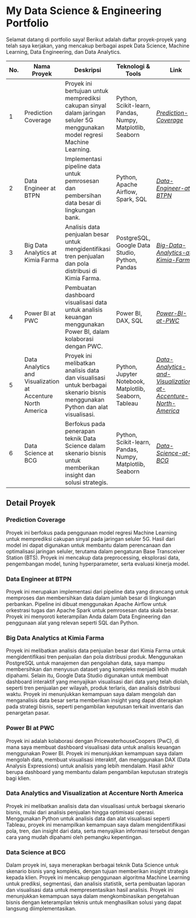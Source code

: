 # My Data Science & Engineering Portfolio

Selamat datang di portfolio saya! Berikut adalah daftar proyek-proyek yang telah saya kerjakan, yang mencakup berbagai aspek Data Science, Machine Learning, Data Engineering, dan Data Analytics.

| **No.** | **Nama Proyek**                                                                                       | **Deskripsi**                                                                                                                                 | **Teknologi & Tools**                                                                                                   | **Link**                                                              |
|---------|--------------------------------------------------------------------------------------------------------|----------------------------------------------------------------------------------------------------------------------------------------------|--------------------------------------------------------------------------------------------------------------------------|-----------------------------------------------------------------------|
| 1       | Prediction Coverage                                                                                     | Proyek ini bertujuan untuk memprediksi cakupan sinyal dalam jaringan seluler 5G menggunakan model regresi Machine Learning.                    | Python, Scikit-learn, Pandas, Numpy, Matplotlib, Seaborn                                                                 | *[Prediction-Coverage](#)*   |
| 2       | Data Engineer at BTPN                                                                                  | Implementasi pipeline data untuk pemrosesan dan pembersihan data besar di lingkungan bank.                                                     | Python, Apache Airflow, Spark, SQL                                                                                       | *[Data-Engineer-at-BTPN](https://github.com/username/Data-Engineer-at-BTPN)*    |
| 3       | Big Data Analytics at Kimia Farma                                                                      | Analisis data penjualan besar untuk mengidentifikasi tren penjualan dan pola distribusi di Kimia Farma.                                       | PostgreSQL, Google Data Studio, Python, Pandas                                                                          | *[Big-Data-Analytics-at-Kimia-Farma](https://github.com/username/Big-Data-Analytics-at-Kimia-Farma)* |
| 4       | Power BI at PWC                                                                                        | Pembuatan dashboard visualisasi data untuk analisis keuangan menggunakan Power BI, dalam kolaborasi dengan PWC.                               | Power BI, DAX, SQL                                                                                                       | *[Power-BI-at-PWC](https://github.com/username/Power-BI-at-PWC)*                  |
| 5       | Data Analytics and Visualization at Accenture North America                                            | Proyek ini melibatkan analisis data dan visualisasi untuk berbagai skenario bisnis menggunakan Python dan alat visualisasi.                   | Python, Jupyter Notebook, Matplotlib, Seaborn, Tableau                                                                   | *[Data-Analytics-and-Visualization-at-Accenture-North-America](https://github.com/username/Data-Analytics-and-Visualization-at-Accenture-North-America)* |
| 6       | Data Science at BCG                                                                                    | Berfokus pada penerapan teknik Data Science dalam skenario bisnis untuk memberikan insight dan solusi strategis.                               | Python, Scikit-learn, Pandas, Numpy, Matplotlib, Seaborn                                                                 | *[Data-Science-at-BCG](https://github.com/username/Data-Science-at-BCG)*             |

## Detail Proyek

### Prediction Coverage
Proyek ini berfokus pada penggunaan model regresi Machine Learning untuk memprediksi cakupan sinyal pada jaringan seluler 5G. Hasil dari model ini dapat digunakan untuk membantu dalam perencanaan dan optimalisasi jaringan seluler, terutama dalam pengaturan Base Transceiver Station (BTS). Proyek ini mencakup data preprocessing, eksplorasi data, pengembangan model, tuning hyperparameter, serta evaluasi kinerja model.

### Data Engineer at BTPN
Proyek ini merupakan implementasi dari pipeline data yang dirancang untuk memproses dan membersihkan data dalam jumlah besar di lingkungan perbankan. Pipeline ini dibuat menggunakan Apache Airflow untuk orkestrasi tugas dan Apache Spark untuk pemrosesan data skala besar. Proyek ini menyoroti keterampilan Anda dalam Data Engineering dan penggunaan alat yang relevan seperti SQL dan Python.

### Big Data Analytics at Kimia Farma
Proyek ini melibatkan analisis data penjualan besar dari Kimia Farma untuk mengidentifikasi tren penjualan dan pola distribusi produk. Menggunakan PostgreSQL untuk manajemen dan pengolahan data, saya mampu membersihkan dan menyusun dataset yang kompleks menjadi lebih mudah dipahami. Selain itu, Google Data Studio digunakan untuk membuat dashboard interaktif yang menyajikan visualisasi dari data yang telah diolah, seperti tren penjualan per wilayah, produk terlaris, dan analisis distribusi waktu. Proyek ini menunjukkan kemampuan saya dalam mengolah dan menganalisis data besar serta memberikan insight yang dapat diterapkan pada strategi bisnis, seperti pengambilan keputusan terkait inventaris dan penargetan pasar.

### Power BI at PWC
Proyek ini adalah kolaborasi dengan PricewaterhouseCoopers (PwC), di mana saya membuat dashboard visualisasi data untuk analisis keuangan menggunakan Power BI. Proyek ini menunjukkan kemampuan saya dalam mengolah data, membuat visualisasi interaktif, dan menggunakan DAX (Data Analysis Expressions) untuk analisis yang lebih mendalam. Hasil akhir berupa dashboard yang membantu dalam pengambilan keputusan strategis bagi klien.

### Data Analytics and Visualization at Accenture North America
Proyek ini melibatkan analisis data dan visualisasi untuk berbagai skenario bisnis, mulai dari analisis penjualan hingga optimisasi operasi. Menggunakan Python untuk analisis data dan alat visualisasi seperti Tableau, proyek ini menampilkan kemampuan saya dalam mengidentifikasi pola, tren, dan insight dari data, serta menyajikan informasi tersebut dengan cara yang mudah dipahami oleh pemangku kepentingan.

### Data Science at BCG
Dalam proyek ini, saya menerapkan berbagai teknik Data Science untuk skenario bisnis yang kompleks, dengan tujuan memberikan insight strategis kepada klien. Proyek ini mencakup penggunaan algoritma Machine Learning untuk prediksi, segmentasi, dan analisis statistik, serta pembuatan laporan dan visualisasi data untuk mempresentasikan hasil analisis. Proyek ini menunjukkan kemampuan saya dalam mengkombinasikan pengetahuan bisnis dengan keterampilan teknis untuk menghasilkan solusi yang dapat langsung diimplementasikan.
